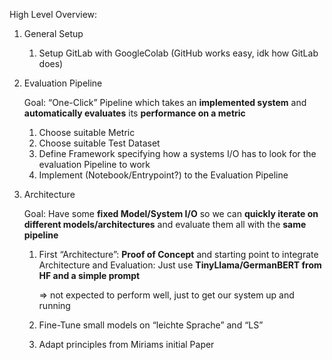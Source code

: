 High Level Overview:

1. General Setup
    1. Setup GitLab with GoogleColab (GitHub works easy, idk how GitLab does)
2. Evaluation Pipeline
    
    Goal: “One-Click” Pipeline which takes an **implemented system** and **automatically evaluates** its **performance on a metric**
    
    1. Choose suitable Metric
    2. Choose suitable Test Dataset
    3. Define Framework specifying how a systems I/O has to look for the evaluation Pipeline to work
    4. Implement (Notebook/Entrypoint?) to the Evaluation Pipeline
3. Architecture
    
    Goal: Have some **fixed Model/System I/O** so we can **quickly iterate on different models/architectures** and evaluate them all with the **same pipeline**
    
    1. First “Architecture”: **Proof of Concept** and starting point to integrate Architecture and Evaluation: Just use **TinyLlama/GermanBERT from HF and a simple prompt**
        
        ⇒ not expected to perform well, just to get our system up and running
        
    2. Fine-Tune small models on “leichte Sprache” and “LS”
    3. Adapt principles from Miriams initial Paper